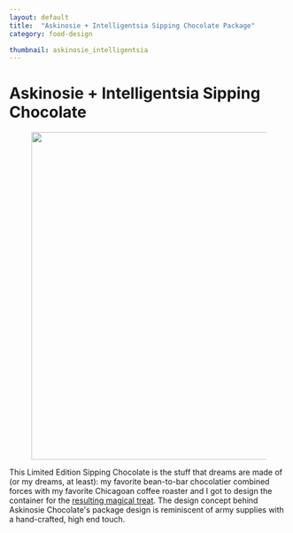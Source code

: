 ```yaml
---
layout: default
title:  "Askinosie + Intelligentsia Sipping Chocolate Package"
category: food-design

thumbnail: askinosie_intelligentsia
---
```


# Askinosie + Intelligentsia Sipping Chocolate

<figure>
	<img src="{{ site.baseurl}}/images/askinosie_intelligentsia_02.jpg" width="790" height="592">
</figure>

This Limited Edition Sipping Chocolate is the stuff that dreams are made of (or my dreams, at least): my favorite bean-to-bar chocolatier combined forces with my favorite Chicagoan coffee roaster and I got to design the container for the [resulting magical treat](http://www.askinosie.com/p-175-limited-edition-sipping-chocolate-intelligentsia-coffee.aspx). The design concept behind Askinosie Chocolate's package design is reminiscent of army supplies with a hand-crafted, high end touch.

